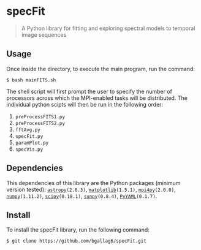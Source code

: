 # specFit

> A Python library for fitting and exploring spectral models to temporal image sequences



## Usage

Once inside the directory, to execute the main program, run the command:

    $ bash mainFITS.sh

The shell script will first prompt the user to specify the number of processors across which the MPI-enabled tasks will be distributed.  The individual python scipts will then be run in the following order:

1. `preProcessFITS1.py`
2. `preProcessFITS2.py`
3. `fftAvg.py`
4. `specFit.py`
5. `paramPlot.py`
6. `specVis.py`

## Dependencies

This dependencies of this library are the Python packages (minimum version tested): [`astropy`](https://github.com/astropy/astropy)`(2.0.3)`, [`matplotlib`](https://github.com/matplotlib/matplotlib)`(1.5.1)`, [`mpi4py`](https://github.com/mpi4py/mpi4py)`(2.0.0)`, [`numpy`](https://github.com/numpy/numpy)`(1.11.2)`, [`scipy`](https://github.com/scipy/scipy)`(0.18.1)`, [`sunpy`](https://github.com/sunpy/sunpy)`(0.8.4)`, [`PyYAML`](https://github.com/yaml/pyyaml)`(0.1.7)`.

## Install

To install the specFit library, run the following command:

    $ git clone https://github.com/bgallag6/specFit.git
    
